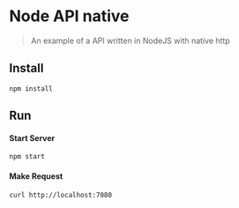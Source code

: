 # Node API native

> An example of a API written in NodeJS with native http

## Install

```
npm install
```

## Run

#### Start Server
```
npm start
```

#### Make Request
```
curl http://localhost:7080
```
